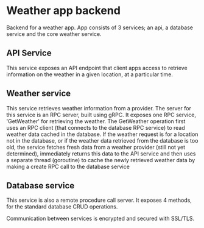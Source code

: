 # Weather app backend

Backend for a weather app. App consists of 3 services; an api, a database service and the core weather service.

## API Service

This service exposes an API endpoint that client apps access to retrieve information on the weather in a given location, at a particular time.

## Weather service

This service retrieves weather information from a provider. The server for this service is an RPC server, built using gRPC. It exposes one RPC service, 'GetWeather' for retrieving the weather. The GetWeather operation first uses an RPC client (that connects to the database RPC service) to read weather data cached in the database.
If the weather request is for a location not in the database, or if the weather data retrieved from the database is too old, the service fetches fresh data from a weather provider (still not yet determined), immediately returns this data to the API service and then uses a separate thread (goroutine) to cache the newly retrieved weather data by making a create RPC call to the database service

## Database service

This service is also a remote procedure call server. It exposes 4 methods, for the standard database CRUD operations.

Communication between services is encrypted and secured with SSL/TLS.